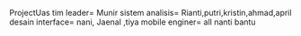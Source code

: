 ProjectUas
tim leader= Munir
sistem analisis= Rianti,putri,kristin,ahmad,april
desain interface= nani, Jaenal ,tiya
mobile enginer= all nanti bantu
